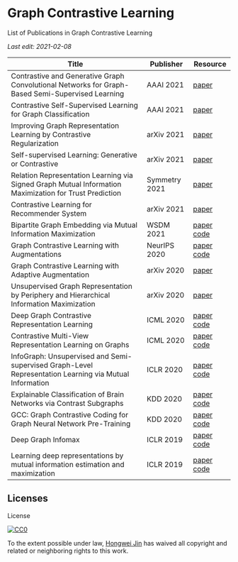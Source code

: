# Graph Contrastive Learning

List of Publications in Graph Contrastive Learning

_Last edit: 2021-02-08_

| Title                                                                                                  | Publisher    | Resource                                                                                                                                   |
| ------------------------------------------------------------------------------------------------------ | ------------ | ------------------------------------------------------------------------------------------------------------------------------------------ |
| Contrastive and Generative Graph Convolutional Networks for Graph-Based Semi-Supervised Learning       | AAAI 2021    | [paper](https://arxiv.org/abs/2009.07111)  |
| Contrastive Self-Supervised Learning for Graph Classification                                          | AAAI 2021    | [paper](https://arxiv.org/abs/2009.05923) |
| Improving Graph Representation Learning by Contrastive Regularization                                  | arXiv 2021   | [paper](https://arxiv.org/abs/2101.11525v1) |
| Self-supervised Learning: Generative or Contrastive                                                    | arXiv 2021   | [paper](https://arxiv.org/abs/2006.08218) |
| Relation Representation Learning via Signed Graph Mutual Information Maximization for Trust Prediction | Symmetry 2021| [paper](https://www.mdpi.com/2073-8994/13/1/115/htm) |
| Contrastive Learning for Recommender System                                                            | arXiv 2021   | [paper](https://arxiv.org/abs/2101.01317) |
| Bipartite Graph Embedding via Mutual Information Maximization                                          | WSDM 2021    | [paper](https://arxiv.org/abs/2012.05442) [code](https://github.com/caojiangxia/BiGI)                                                      |
| Graph Contrastive Learning with Augmentations                                                          | NeurIPS 2020 | [paper](https://papers.nips.cc/paper/2020/hash/3fe230348e9a12c13120749e3f9fa4cd-Abstract.html) [code](https://github.com/Shen-Lab/GraphCL) |
| Graph Contrastive Learning with Adaptive Augmentation                                                  | arXiv 2020   | [paper](https://arxiv.org/abs/2010.14945)                                                                                                  |
| Unsupervised Graph Representation by Periphery and Hierarchical Information Maximization               | arXiv 2020   | [paper](https://arxiv.org/abs/2006.04696)                                                                                                  |
| Deep Graph Contrastive Representation Learning                                                         | ICML 2020    | [paper](https://arxiv.org/abs/2006.04131) [code](https://github.com/CRIPAC-DIG/GRACE)                                                      |
| Contrastive Multi-View Representation Learning on Graphs                                               | ICML 2020    | [paper](https://arxiv.org/abs/2006.05582) [code](https://github.com/kavehhassani/mvgrl)                                                    |
| InfoGraph: Unsupervised and Semi-supervised Graph-Level Representation Learning via Mutual Information | ICLR 2020    | [paper](https://arxiv.org/abs/1908.01000) [code](https://github.com/fanyun-sun/InfoGraph)                                                  |
| Explainable Classification of Brain Networks via Contrast Subgraphs                                    | KDD 2020     | [paper](https://arxiv.org/abs/2006.05176) [code](https://github.com/tlancian/contrast-subgraph)                                            |
| GCC: Graph Contrastive Coding for Graph Neural Network Pre-Training                                    | KDD 2020     | [paper](https://arxiv.org/abs/2006.09963) [code](https://github.com/THUDM/GCC)                                                             |
| Deep Graph Infomax                                                                                     | ICLR 2019    | [paper](https://arxiv.org/abs/1809.10341) [code](https://github.com/PetarV-/DGI)                                                           |
| Learning deep representations by mutual information estimation and maximization                        | ICLR 2019    | [paper](https://arxiv.org/abs/1808.06670) [code](https://github.com/rdevon/DIM)                                                            |

## Licenses

License

[![CC0](https://licensebuttons.net/p/zero/1.0/88x31.png)](http://creativecommons.org/publicdomain/zero/1.0/)

To the extent possible under law, [Hongwei Jin](https://www.cs.uic.edu/~hjin) has waived all copyright and related or neighboring rights to this work.

